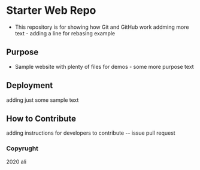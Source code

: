 # Starter Web Repo

* This repository is for showing how Git and GitHub work
 addming more text - adding a line for rebasing example 

## Purpose

* Sample website with plenty of files for demos - some more purpose text

## Deployment

adding just some sample text

## How to Contribute

adding instructions for developers to contribute -- issue pull request

### Copyrught
2020 ali
